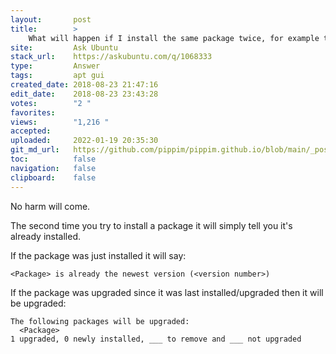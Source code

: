 ```yaml
---
layout:       post
title:        >
    What will happen if I install the same package twice, for example the ubuntu-desktop?
site:         Ask Ubuntu
stack_url:    https://askubuntu.com/q/1068333
type:         Answer
tags:         apt gui
created_date: 2018-08-23 21:47:16
edit_date:    2018-08-23 23:43:28
votes:        "2 "
favorites:    
views:        "1,216 "
accepted:     
uploaded:     2022-01-19 20:35:30
git_md_url:   https://github.com/pippim/pippim.github.io/blob/main/_posts/2018/2018-08-23-What-will-happen-if-I-install-the-same-package-twice^-for-example-the-ubuntu-desktop^.md
toc:          false
navigation:   false
clipboard:    false
---
```


No harm will come.

The second time you try to install a package it will simply tell you it's already installed.

If the package was just installed it will say:

``` 
<Package> is already the newest version (<version number>)
```

If the package was upgraded since it was last installed/upgraded then it will be upgraded:

``` 
The following packages will be upgraded:
  <Package>
1 upgraded, 0 newly installed, ___ to remove and ___ not upgraded
```
